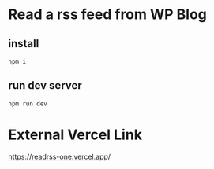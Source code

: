 # Read a rss feed from WP Blog

## install

    npm i

## run dev server

    npm run dev

# External Vercel Link

https://readrss-one.vercel.app/